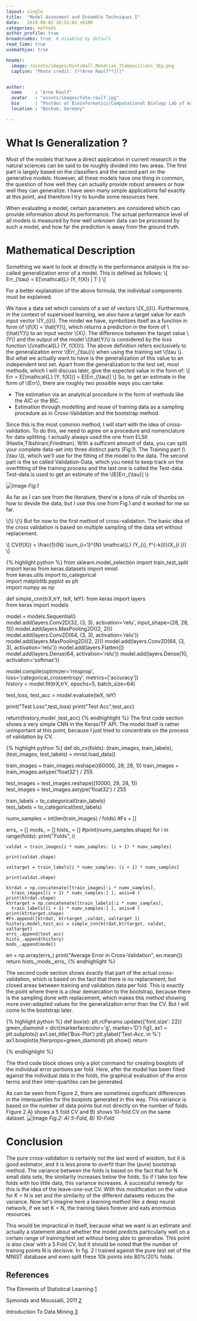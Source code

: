 ```yaml
---
layout: single
title:  "Model Assesment and Ensemble Techniques I"
date:   2019-08-02 10:51:02 +0100
categories: methods
author_profile: true
breadcrumbs: true  # disabled by default
read_time: true
usemathjax: true

header:
  image: /assets/images/HintzHall_Mondrian_7Compositions_3Ep.png
  caption: "Photo credit: [**Arne Raulf**]()"


author:
  name     : "Arne Raulf"
  avatar   : "assets/images/foto-raulf.jpg"
  bio      : "Postdoc at Bioinformatics/Computational Biology Lab of Axel Mosig. AI/ML in physical/biological problems."
  location : "Bochum, Germany" 

---
```



# What Is Generalization ?
Most of the models that have a direct application in current research in the natural sciences can be said to be roughly divided into two areas. The first part is largely based on the classifiers and the second part on the generative models. However, all these models have one thing in common, the question of how well they can actually provide robust answers or how well they can generalize. I have seen many simple applications fail exactly at this point, and therefore I try to bundle some resources here. 

When evaluating a model, certain parameters are considered which can provide information about its performance. The actual performance level of all models is measured by how well unknown data can be processed by such a model, and how far the prediction is away from the ground truth.

# Mathematical Description

Something we want to look at directly in the performance analysis is the so-called generalization error of a model. This is defined as follows:
\\[ Err_{\tau} = E[\mathcal{L} (Y, f(X)) | T ] \\]

For a better explanation of the above formula, the individual components must be explained:

We have a data set which consists of a set of vectors \\(X_{i}\\). Furthermore, in the context of supervised learning, we also have a target value for each input vector \\(Y_{i}\\). The model we have, symbolizes itself as a function in form of  \\(f(X) = \hat{Y}\\), which returns a prediction in the form of \\(\hat{Y}\\) to an input vector \\(X\\). The difference between the target value \\(Y\\) and the output of the model \\(\hat{Y}\\) is considered by the loss function \\(\mathcal{L} (Y, f(X))\\).
The above definition refers exclusively to the generalization error \\(Err_{\tau}\\) when using the training set \\(\tau \\).  But what we actually want to have is the generalization of this value to an independent test set. Apart from the generalization to the test set, most methods, which I will discuss later, give the expected value in the form of:
\\[ Err = E[\mathcal{L} (Y, f(X))] = E[Err_{\tau}] \\]
So, to get an estimate in the form of \\(Err\\), there are roughly two possible ways you can take.
- The estimation via an analytical procedure in the form of methods like the AIC or the BIC.
- Estimation through modelling and reuse of training data as a sampling procedure as in Cross-Validation and the bootstrap method.


Since this is the most common method, I will start with the idea of cross-validation. To do this, we need to agree on a procedure and nomenclature for data splitting. I actually always used the one from ELSII (Hastie,Tibshirani,Friedman). With a sufficent amount of data, you can split your complete data-set into three distinct parts (Fig.1). The Training part (\\(\tau \\)), which we'll use for the fitting of the model to the data. The second part is the so called Validation-Data, which you need to keep track on the overfitting of the training process and the last one is called the Test-data. Test-data is used to get an estimate of the  \\(E[Err_{\tau}] \\)


![image](/assets/images/fig1_cv.png)
*Fig.1*

As far as I can see from the literature, there're a tons of rule of thumbs on how to devide the data, but I use this one from Fig.1 and it worked for me so far. 


\\(\\)
\\(\\)
But for now to the first method of cross-validation. The basic idea of the cross validation is based on multiple sampling of the data set without replacement. 

\\[ CV(f(X)) = \frac{1}{N} \sum_{i=1}^{N} \mathcal{L} (Y_{i}, f^{-k(i)}(X_{i })) \\]



{% highlight python %}
from sklearn.model_selection import train_test_split
import keras
from keras.datasets import mnist                                                                                       
from keras.utils import to_categorical     
import matplotlib.pyplot as plt                                 
import numpy as np

def simple_cnn(trX,trY, teX, teY):
  from keras import layers                                                                                               
  from keras import models                      
                                              
  model = models.Sequential()                                                 
  model.add(layers.Conv2D(32, (3, 3), activation='relu', input_shape=(28, 28, 1)))
  model.add(layers.MaxPooling2D((2, 2)))                 
  model.add(layers.Conv2D(64, (3, 3), activation='relu'))
  model.add(layers.MaxPooling2D((2, 2)))
  model.add(layers.Conv2D(64, (3, 3), activation='relu'))
  model.add(layers.Flatten())                      
  model.add(layers.Dense(64, activation='relu'))
  model.add(layers.Dense(10, activation='softmax'))
                                                  
  model.compile(optimizer='rmsprop',                                                                                     
                loss='categorical_crossentropy',
                metrics=['accuracy'])         
  history = model.fit(trX,trY, epochs=5, batch_size=64)

  test_loss, test_acc = model.evaluate(teX, teY)

  print("Test Loss",test_loss) 
  print("Test Acc",test_acc) 

  return(history,model ,test_acc)
{% endhighlight %}
The first code section shows a very simple CNN in the Keras/TF API. The model itself is rather unimportant at this point, because I just tried to concentrate on the process of validation by CV. 


{% highlight python %}
def do_cv(folds):
  (train_images, train_labels), (test_images, test_labels) 
  = mnist.load_data()
                                                                                  
  train_images = train_images.reshape((60000, 28, 28, 1))
  train_images = train_images.astype('float32') / 255    
                                        
  test_images = test_images.reshape((10000, 28, 28, 1))  
  test_images = test_images.astype('float32') / 255
                                                
  train_labels = to_categorical(train_labels)      
  test_labels = to_categorical(test_labels)

  numv_samples  = int(len(train_images) / folds)
  #Fs = []

  errs_ = []
  mods_ = []
  hists_ = []
  #print(numv_samples.shape)
  for i in range(folds):
    print("Folds", i)
    
    valdat = train_images[i * numv_samples: (i + 1) * numv_samples]
    
    print(valdat.shape)
    
    valtarget = train_labels[i * numv_samples: (i + 1) * numv_samples]
    
    print(valdat.shape)

    ktrdat = np.concatenate([train_images[:i * numv_samples], 
      train_images[(i + 1) * numv_samples:] ], axis=0 )
    print(ktrdat.shape)
    ktrtarget = np.concatenate([train_labels[:i * numv_samples], 
      train_labels[(i + 1) * numv_samples:] ], axis=0 )
    print(ktrtarget.shape)
    #Fs.append([ktrdat, ktrtarget ,valdat, valtarget ])
    history,model,test_acc = simple_cnn(ktrdat,ktrtarget, valdat, valtarget)
    errs_.append(test_acc)
    hists_.append(history)
    mods_.append(model)
  en = np.array(errs_)
  print("Average Error in Cross-Validation", en.mean())
  return hists_,mods_,errs_
{% endhighlight %}

The second code section shows exactly that part of the actual cross-validation, which is based on the fact that there is no replacement, but closed areas between training and validation data per fold. This is exactly the point where there is a clear demarcation to the bootstrap, because there is the sampling done with replacement, which makes this method showing more over-adapted values for the generalization error than the CV. But I will come to the bootstrap later.



{% highlight python %}
def box(e):
  plt.rcParams.update({'font.size': 22})
  green_diamond = dict(markerfacecolor='g', marker='D')
  fig1, ax1 = plt.subplots()
  ax1.set_title('Box-Plot')
  plt.ylabel('Test-Acc. in %')
  ax1.boxplot(e,flierprops=green_diamond)
  plt.show()
  return


{% endhighlight %}

The third code block shows only a plot command for creating boxplots of the individual error portions per fold. Here, after the model has been fiited against the individual data in the folds, the graphical evaluation of the error terms and their inter-quartiles can be generated.


As can be seen from Figure 2, there are sometimes significant differences in the interquartiles for the boxplots generated in this way. This variance is based on the number of data points but not directly on the number of folds. Figure 2 A) shows a 5 fold CV and B) shows 10-fold CV on the same dataset.
![image](/assets/images/CV_data5_10B.png)
*Fig.2: A) 5-Fold, B) 10-Fold*


# Conclusion

The pure cross-validation is certainly not the last word of wisdom, but it is good estimator, and it is less prone to overfit than the (pure) bootstrap method. 
The variance between the folds is based on the fact that for N small data sets, the similarity increases below the folds. So if I take too few folds with too little data, this variance increases. A successful remedy for this is the idea of the leave-one-out CV. With this modification on the value for K = N is set and the similarity of the different datasets reduces the variance. Now let's imagine here a learning method like a deep neural network, if we set K = N,  the training takes forever and eats enormous resources. 

This would be impractical in itself, because what we want is an estimate and actually a statement about whether the model predicts particularly well on a certain range of training/test set without being able to generalize. This point is also clear with a 5 Fold CV, but it should be noted that the number of training points N is decisive.  In fig. 2 I trained against the pure test set of the MNIST database and even split these 10k points into 80%/20% folds.





## References
The Elements of Statistical Learning
[1](https://web.stanford.edu/~hastie/ElemStatLearn/)

Symonds and Moussalli, 2011
[2](https://cals.arizona.edu/classes/wfsc578/Symonds%20and%20Moussali%202011.%20A%20brief%20guide%20to%20model%20selection.pdf)

Introduction To Data Mining
[3](https://www-users.cs.umn.edu/~kumar001/dmbook/index.php)

[jekyll-docs]: https://jekyllrb.com/docs/home
[jekyll-gh]:   https://github.com/jekyll/jekyll
[jekyll-talk]: https://talk.jekyllrb.com/
